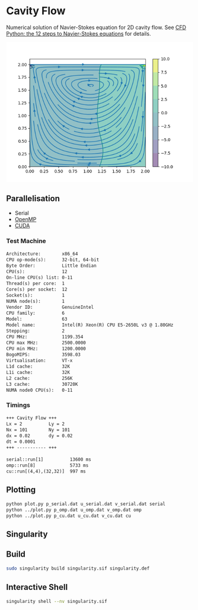 # Cavity Flow

Numerical solution of Navier-Stokes equation for 2D cavity flow. See [CFD Python: the 12 steps to Navier-Stokes equations](https://doi.org/10.21105/jose.00021) for details.

![Cavity Flow](_assets/cavity-serial.png)
## Parallelisation

* Serial
* [OpenMP](https://www.openmp.org/)
* [CUDA](https://developer.nvidia.com/)

### Test Machine

```
Architecture:        x86_64
CPU op-mode(s):      32-bit, 64-bit
Byte Order:          Little Endian
CPU(s):              12
On-line CPU(s) list: 0-11
Thread(s) per core:  1
Core(s) per socket:  12
Socket(s):           1
NUMA node(s):        1
Vendor ID:           GenuineIntel
CPU family:          6
Model:               63
Model name:          Intel(R) Xeon(R) CPU E5-2650L v3 @ 1.80GHz
Stepping:            2
CPU MHz:             1199.354
CPU max MHz:         2500.0000
CPU min MHz:         1200.0000
BogoMIPS:            3598.03
Virtualisation:      VT-x
L1d cache:           32K
L1i cache:           32K
L2 cache:            256K
L3 cache:            30720K
NUMA node0 CPU(s):   0-11
```

### Timings

```
+++ Cavity Flow +++
Lx = 2          Ly = 2
Nx = 101        Ny = 101
dx = 0.02       dy = 0.02
dt = 0.0001
+++ ----------- +++

serial::run[1]          13600 ms
omp::run[8]             5733 ms
cu::run[(4,4),(32,32)]  997 ms
```

## Plotting

```
python plot.py p_serial.dat u_serial.dat v_serial.dat serial
python ../plot.py p_omp.dat u_omp.dat v_omp.dat omp
python ../plot.py p_cu.dat u_cu.dat v_cu.dat cu
```

## Singularity

## Build

```bash
sudo singularity build singularity.sif singularity.def
```

## Interactive Shell

```bash
singularity shell --nv singularity.sif
```
